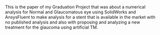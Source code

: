 This is the paper of my Graduation Project that was about a numerical analysis for Normal and Glaucomatous eye using SolidWorks and AnsysFluent to make analysis for a stent that is available in the market
with no published analysis and also with proposing and analyzing a new treatment for the glaucoma using artificial TM.
